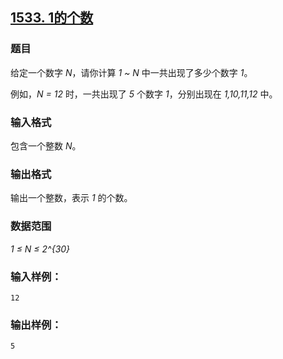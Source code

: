 ## [1533. 1的个数](https://www.acwing.com/problem/content/1535/)

### 题目

给定一个数字 *N*，请你计算 *1 ~ N* 中一共出现了多少个数字 *1*。

例如，*N = 12* 时，一共出现了 *5* 个数字 *1*，分别出现在 *1,10,11,12* 中。

### 输入格式

包含一个整数 *N*。

### 输出格式

输出一个整数，表示 *1* 的个数。

### 数据范围

*1 ≤ N ≤ 2^{30}*

### 输入样例：

```
12
```

### 输出样例：

```
5
```
